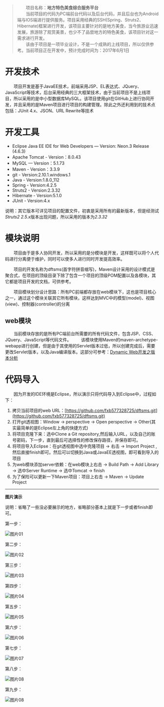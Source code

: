 >&#8195;&#8195;项目名称：**地方特色美食综合服务平台**<br/>
>&#8195;&#8195;当前项目的代码为PC端前台代码以及后台代码，并且后台也为Android端与IOS端进行提供服务。项目采用经典的SSH(Spring、Struts2、Hibernate)框架进行开发，该项目主要针对的是地方美食，当今旅游业迅速发展，旅游除了观赏美景，也少不了品尝地方的特色美食，该项目针对这一需求进行开发。<br/>
>&#8195;&#8195;该由于项目是一项毕业设计，不是一个成熟的上线项目，所以仅供参考。当前项目正在开发中，预计完成时间为：2017年6月1日

# 开发技术


&#8195;&#8195;项目开发是基于JavaEE技术，前端采用JSP、EL表达式、JQuery、JavaScript等技术，后台采用经典的三大框架技术，由于当前项目不是上线项目，所以采用的是中小型数据库MySQL。该项目使用git在GitHub上进行协同开发，并且采用的是Maven项目进行项目的构建管理。除此之外还利用到的技术点包括：JUnit 4.x、JSON、URL Rewrite等技术

# 开发工具


* Eclipse Java EE IDE for Web Developers — Version: Neon.3 Release (4.6.3)
* Apache Tomcat - Version：8.0.43
* MySQL — Version：5.1.73
* Maven - Version：3.3.9
* git - Version:2.10.1.windows.1
* Java - Version:1.8.0_112
* Spring - Version:4.2.5
* Struts2 - Version:2.3.32
* Hibernate - Version:5.1.0
* JUnit - Version:4.x

说明：其它版本可详见项目的配置文件，初衷是采用所有的最新版本，但是经测试*Struts2 2.5.x*版本出现问题，所以采用的版本为*2.3.32*

# 模块说明


&#8195;&#8195;项目由于是多人协同开发，所以采用的是分模块是开发，这样既可以将个人代码进行分离便于维护，同时可以使多人进行同时开发提高效率。

&#8195;&#8195;项目的开发名称为dftsms(首字符拼音缩写)，Maven设计采用的设计模式是聚合式，在项目的顶级目录下除了包含一个项目的顶级POM配置以及各模块，其它都是项目开发的文档，可供参考。

&#8195;&#8195;项目模块划分设计思路：所有PC前端都存放在web模块下，这也是项目核心之一，通过这个模块关联其它所有模块，这样达到MVC中的模型(model)、视图(view)、控制器(controller)的分离

## web模块

&#8195;&#8195;当前模块存放的是所有PC端前台所需要的所有代码文件，包含JSP、CSS、JQuery、JavaScript等代码文件。
&#8195;&#8195;该模块使用Maven的maven-archetype-webapp进行创建，但是由于其使用的Servlet版本过低，所以创建完成后，需要更改Servlet版本，以及Java编译版本。这部分可参考：[Dynamic Web开发之版本分析](http://blog.csdn.net/fanxiaobin577328725/article/details/69661325)


# 代码导入
&#8195;&#8195;因为开发的IDE环境是Eclipse，所以演示只将代码导入到Eclipse中，过程如下：

1. 拷贝当前项目的web URL：[https://github.com/fxb577328725/dftsms.git](https://github.com/fxb577328725/dftsms.git)
2. 打开git透视图：Window -> perspective -> Open perspective -> Other(其实最简单的是Eclipse左上角的快捷方式)
3. 将项目克隆下来：选中Clone a Git repository,然后输入URL，以及自己的账号密码，下一步，直到最后可选择性的修改保存路径，并保存即可。
4. 将项目导入Eclipse：在git透视图中选中克隆项目 -> 右击 -> Import Project ,然后直接finish即可。然后可以切换到Java或JavaEE透视图，即可看到导入的项目
5. 为web模块添加server依赖：在web模块上右击 -> Build Path -> Add Library -> 选中Server Runtime -> 选中Tomcat -> finish
6. 为了保险可以更新一下Maven项目：项目上右击 -> Maven -> Update Project

***************

**图片演示**

说明：省略了一些没必要展示的地方，省略部分基本上就是下一步或者finish即可。

第一步：

![图片01](https://github.com/fxb577328725/dftsms/blob/master/PictureOf_README/tu_01.png)

第二步：

![图片02](https://github.com/fxb577328725/dftsms/blob/master/PictureOf_README/tu_02.png)

第三步：

![图片03](https://github.com/fxb577328725/dftsms/blob/master/PictureOf_README/tu_03.png)

第四步：

![图片04](https://github.com/fxb577328725/dftsms/blob/master/PictureOf_README/tu_04.png)

第五步：

![图片05](https://github.com/fxb577328725/dftsms/blob/master/PictureOf_README/tu_05.png)

第六步：

![图片06](https://github.com/fxb577328725/dftsms/blob/master/PictureOf_README/tu_06.png)

第七步：

![图片07](https://github.com/fxb577328725/dftsms/blob/master/PictureOf_README/tu_07.png)

第八步：

![图片08](https://github.com/fxb577328725/dftsms/blob/master/PictureOf_README/tu_08.png)

第九步：

![图片08](https://github.com/fxb577328725/dftsms/blob/master/PictureOf_README/tu_09.png)

